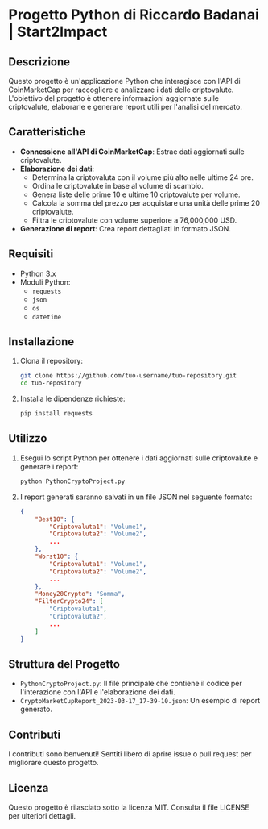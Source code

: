# Progetto Python di Riccardo Badanai | Start2Impact

## Descrizione

Questo progetto è un'applicazione Python che interagisce con l'API di CoinMarketCap per raccogliere e analizzare i dati delle criptovalute. L'obiettivo del progetto è ottenere informazioni aggiornate sulle criptovalute, elaborarle e generare report utili per l'analisi del mercato.

## Caratteristiche

- **Connessione all'API di CoinMarketCap**: Estrae dati aggiornati sulle criptovalute.
- **Elaborazione dei dati**:
  - Determina la criptovaluta con il volume più alto nelle ultime 24 ore.
  - Ordina le criptovalute in base al volume di scambio.
  - Genera liste delle prime 10 e ultime 10 criptovalute per volume.
  - Calcola la somma del prezzo per acquistare una unità delle prime 20 criptovalute.
  - Filtra le criptovalute con volume superiore a 76,000,000 USD.
- **Generazione di report**: Crea report dettagliati in formato JSON.

## Requisiti

- Python 3.x
- Moduli Python:
  - `requests`
  - `json`
  - `os`
  - `datetime`

## Installazione

1. Clona il repository:

    ```bash
    git clone https://github.com/tuo-username/tuo-repository.git
    cd tuo-repository
    ```

2. Installa le dipendenze richieste:

    ```bash
    pip install requests
    ```

## Utilizzo

1. Esegui lo script Python per ottenere i dati aggiornati sulle criptovalute e generare i report:

    ```bash
    python PythonCryptoProject.py
    ```

2. I report generati saranno salvati in un file JSON nel seguente formato:

    ```json
    {
        "Best10": {
            "Criptovaluta1": "Volume1",
            "Criptovaluta2": "Volume2",
            ...
        },
        "Worst10": {
            "Criptovaluta1": "Volume1",
            "Criptovaluta2": "Volume2",
            ...
        },
        "Money20Crypto": "Somma",
        "FilterCrypto24": [
            "Criptovaluta1",
            "Criptovaluta2",
            ...
        ]
    }
    ```

## Struttura del Progetto

- `PythonCryptoProject.py`: Il file principale che contiene il codice per l'interazione con l'API e l'elaborazione dei dati.
- `CryptoMarketCupReport_2023-03-17_17-39-10.json`: Un esempio di report generato.

## Contributi

I contributi sono benvenuti! Sentiti libero di aprire issue o pull request per migliorare questo progetto.

## Licenza

Questo progetto è rilasciato sotto la licenza MIT. Consulta il file LICENSE per ulteriori dettagli.
